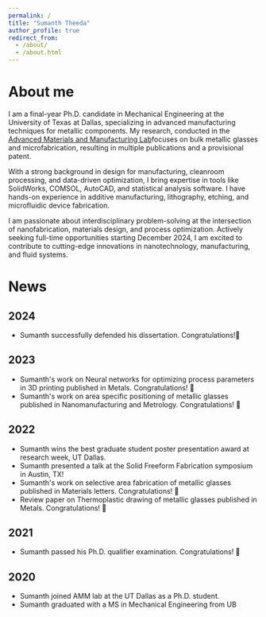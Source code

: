 ```yaml
---
permalink: /
title: "Sumanth Theeda"
author_profile: true
redirect_from:
  - /about/
  - /about.html
---
```

# About me

I am a final-year Ph.D. candidate in Mechanical Engineering at the University of Texas at Dallas, specializing in advanced manufacturing techniques for metallic components. My research, conducted in the [Advanced Materials and Manufacturing Lab](https://labs.utdallas.edu/kumar-lab/)focuses on bulk metallic glasses and microfabrication, resulting in multiple publications and a provisional patent.

With a strong background in design for manufacturing, cleanroom processing, and data-driven optimization, I bring expertise in tools like SolidWorks, COMSOL, AutoCAD, and statistical analysis software. I have hands-on experience in additive manufacturing, lithography, etching, and microfluidic device fabrication.

I am passionate about interdisciplinary problem-solving at the intersection of nanofabrication, materials design, and process optimization. Actively seeking full-time opportunities starting December 2024, I am excited to contribute to cutting-edge innovations in nanotechnology, manufacturing, and fluid systems.

# News

## 2024

- Sumanth successfully defended his dissertation. Congratulations!🎉

## 2023

- Sumanth's work on Neural networks for optimizing process parameters in 3D printing published in Metals. Congratulations! 🎉
- Sumanth's work on area specific positioning of metallic glasses published in Nanomanufacturing and Metrology. Congratulations! 🎉

## 2022

- Sumanth wins the best graduate student poster presentation award at research week, UT Dallas.
- Sumanth presented a talk at the Solid Freeform Fabrication symposium in Austin, TX!
- Sumanth's work on selective area fabrication of metallic glasses published in Materials letters. Congratulations! 🎉
- Review paper on Thermoplastic drawing of metallic glasses published in Metals. Congratulations! 🎉

## 2021

- Sumanth passed his Ph.D. qualifier examination. Congratulations! 🎉

## 2020

- Sumanth joined AMM lab at the UT Dallas as a Ph.D. student.
- Sumanth graduated with a MS in Mechanical Engineering from UB
